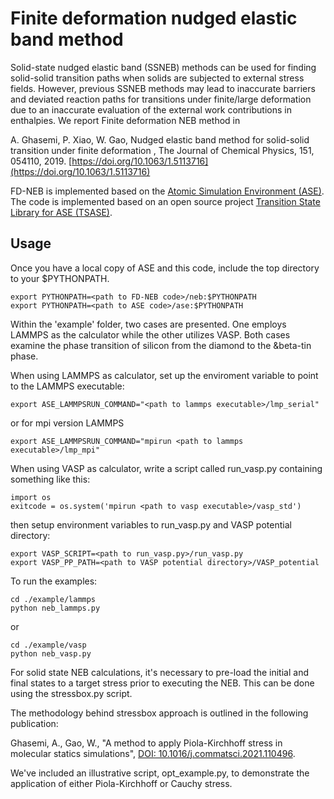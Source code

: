 # Finite deformation nudged elastic band method


Solid-state nudged elastic band (SSNEB) methods can be used for finding solid-solid transition paths when solids are subjected to external stress fields. However, previous SSNEB methods may lead to inaccurate barriers and deviated reaction paths for transitions under finite/large deformation due to an inaccurate evaluation of the external work contributions in enthalpies. We report Finite deformation NEB method in 

A. Ghasemi, P. Xiao, W. Gao, Nudged elastic band method for solid-solid transition under finite deformation , The Journal of Chemical Physics, 151, 054110, 2019. [https://doi.org/10.1063/1.5113716](https://doi.org/10.1063/1.5113716)

FD-NEB is implemented based on the [Atomic Simulation Environment (ASE)](https://wiki.fysik.dtu.dk/ase/index.html). The code is implemented based on an open source project [Transition State Library for ASE (TSASE)](https://theory.cm.utexas.edu/tsase/).


## Usage



Once you have a local copy of ASE and this code, include the top directory to your $PYTHONPATH.
```
export PYTHONPATH=<path to FD-NEB code>/neb:$PYTHONPATH
export PYTHONPATH=<path to ASE code>/ase:$PYTHONPATH
```

Within the 'example' folder, two cases are presented. One employs LAMMPS as the calculator while the other utilizes VASP. Both cases examine the phase transition of silicon from the diamond to the &beta-tin phase.

When using LAMMPS as calculator, set up the enviroment variable to point to the LAMMPS executable:
```
export ASE_LAMMPSRUN_COMMAND="<path to lammps executable>/lmp_serial"
```
or for mpi version LAMMPS
```
export ASE_LAMMPSRUN_COMMAND="mpirun <path to lammps executable>/lmp_mpi"
```

When using VASP as calculator, write a script called run_vasp.py containing something like this:
```
import os
exitcode = os.system('mpirun <path to vasp executable>/vasp_std')
```

then setup environment variables to run_vasp.py and VASP potential directory:

```
export VASP_SCRIPT=<path to run_vasp.py>/run_vasp.py
export VASP_PP_PATH=<path to VASP potential directory>/VASP_potential
```

To run the examples:

```
cd ./example/lammps
python neb_lammps.py
```
or 
```
cd ./example/vasp
python neb_vasp.py
```

For solid state NEB calculations, it's necessary to pre-load the initial and final states to a target stress prior to executing the NEB. This can be done using the stressbox.py script.

The methodology behind stressbox approach is outlined in the following publication:

Ghasemi, A., Gao, W., "A method to apply Piola-Kirchhoff stress in molecular statics simulations", [DOI: 10.1016/j.commatsci.2021.110496](https://doi.org/10.1016/j.commatsci.2021.110496).

We've included an illustrative script, opt_example.py, to demonstrate the application of either Piola-Kirchhoff or Cauchy stress.
